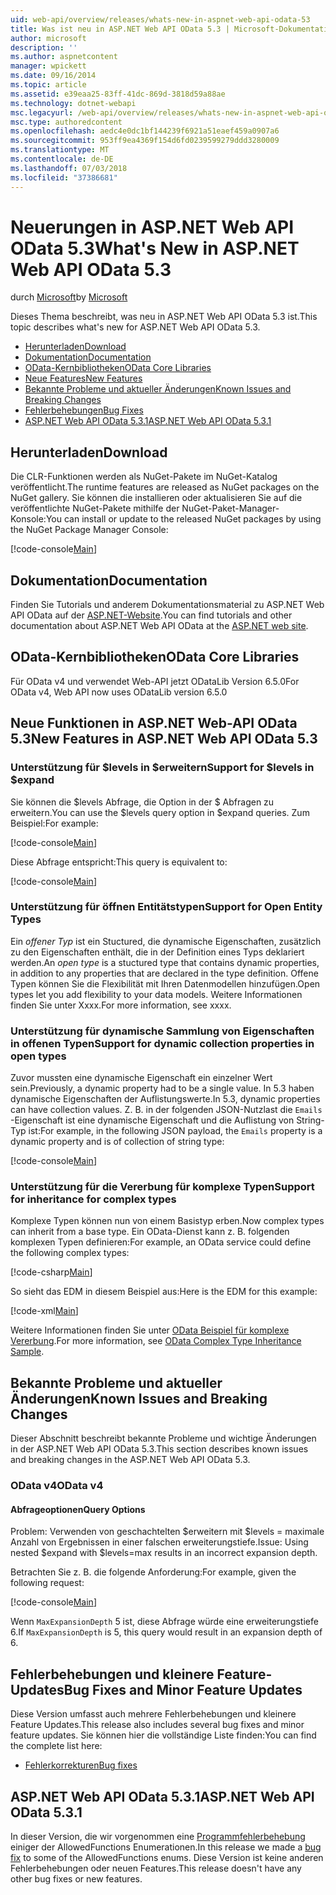 ```yaml
---
uid: web-api/overview/releases/whats-new-in-aspnet-web-api-odata-53
title: Was ist neu in ASP.NET Web API OData 5.3 | Microsoft-Dokumentation
author: microsoft
description: ''
ms.author: aspnetcontent
manager: wpickett
ms.date: 09/16/2014
ms.topic: article
ms.assetid: e39eaa25-83ff-41dc-869d-3818d59a88ae
ms.technology: dotnet-webapi
msc.legacyurl: /web-api/overview/releases/whats-new-in-aspnet-web-api-odata-53
msc.type: authoredcontent
ms.openlocfilehash: aedc4e0dc1bf144239f6921a51eaef459a0907a6
ms.sourcegitcommit: 953ff9ea4369f154d6fd0239599279ddd3280009
ms.translationtype: MT
ms.contentlocale: de-DE
ms.lasthandoff: 07/03/2018
ms.locfileid: "37386681"
---
```

<a name="whats-new-in-aspnet-web-api-odata-53"></a><span data-ttu-id="ee48d-102">Neuerungen in ASP.NET Web API OData 5.3</span><span class="sxs-lookup"><span data-stu-id="ee48d-102">What's New in ASP.NET Web API OData 5.3</span></span>
====================
<span data-ttu-id="ee48d-103">durch [Microsoft](https://github.com/microsoft)</span><span class="sxs-lookup"><span data-stu-id="ee48d-103">by [Microsoft](https://github.com/microsoft)</span></span>

<span data-ttu-id="ee48d-104">Dieses Thema beschreibt, was neu in ASP.NET Web API OData 5.3 ist.</span><span class="sxs-lookup"><span data-stu-id="ee48d-104">This topic describes what's new for ASP.NET Web API OData 5.3.</span></span>

- [<span data-ttu-id="ee48d-105">Herunterladen</span><span class="sxs-lookup"><span data-stu-id="ee48d-105">Download</span></span>](#download)
- [<span data-ttu-id="ee48d-106">Dokumentation</span><span class="sxs-lookup"><span data-stu-id="ee48d-106">Documentation</span></span>](#documentation)
- [<span data-ttu-id="ee48d-107">OData-Kernbibliotheken</span><span class="sxs-lookup"><span data-stu-id="ee48d-107">OData Core Libraries</span></span>](#corelib)
- [<span data-ttu-id="ee48d-108">Neue Features</span><span class="sxs-lookup"><span data-stu-id="ee48d-108">New Features</span></span>](#newf)
- [<span data-ttu-id="ee48d-109">Bekannte Probleme und aktueller Änderungen</span><span class="sxs-lookup"><span data-stu-id="ee48d-109">Known Issues and Breaking Changes</span></span>](#known-issues)
- [<span data-ttu-id="ee48d-110">Fehlerbehebungen</span><span class="sxs-lookup"><span data-stu-id="ee48d-110">Bug Fixes</span></span>](#bug-fixes)
- [<span data-ttu-id="ee48d-111">ASP.NET Web API OData 5.3.1</span><span class="sxs-lookup"><span data-stu-id="ee48d-111">ASP.NET Web API OData 5.3.1</span></span>](#OD)

<a id="download"></a>
## <a name="download"></a><span data-ttu-id="ee48d-112">Herunterladen</span><span class="sxs-lookup"><span data-stu-id="ee48d-112">Download</span></span>

<span data-ttu-id="ee48d-113">Die CLR-Funktionen werden als NuGet-Pakete im NuGet-Katalog veröffentlicht.</span><span class="sxs-lookup"><span data-stu-id="ee48d-113">The runtime features are released as NuGet packages on the NuGet gallery.</span></span> <span data-ttu-id="ee48d-114">Sie können die installieren oder aktualisieren Sie auf die veröffentlichte NuGet-Pakete mithilfe der NuGet-Paket-Manager-Konsole:</span><span class="sxs-lookup"><span data-stu-id="ee48d-114">You can install or update to the released NuGet packages by using the NuGet Package Manager Console:</span></span>

[!code-console[Main](whats-new-in-aspnet-web-api-odata-53/samples/sample1.cmd)]

<a id="documentation"></a>
## <a name="documentation"></a><span data-ttu-id="ee48d-115">Dokumentation</span><span class="sxs-lookup"><span data-stu-id="ee48d-115">Documentation</span></span>

<span data-ttu-id="ee48d-116">Finden Sie Tutorials und anderem Dokumentationsmaterial zu ASP.NET Web API OData auf der [ASP.NET-Website](../odata-support-in-aspnet-web-api/index.md).</span><span class="sxs-lookup"><span data-stu-id="ee48d-116">You can find tutorials and other documentation about ASP.NET Web API OData at the [ASP.NET web site](../odata-support-in-aspnet-web-api/index.md).</span></span>

<a id="corelib"></a>
## <a name="odata-core-libraries"></a><span data-ttu-id="ee48d-117">OData-Kernbibliotheken</span><span class="sxs-lookup"><span data-stu-id="ee48d-117">OData Core Libraries</span></span>

<span data-ttu-id="ee48d-118">Für OData v4 und verwendet Web-API jetzt ODataLib Version 6.5.0</span><span class="sxs-lookup"><span data-stu-id="ee48d-118">For OData v4, Web API now uses ODataLib version 6.5.0</span></span>

<a id="newf"></a>
## <a name="new-features-in-aspnet-web-api-odata-53"></a><span data-ttu-id="ee48d-119">Neue Funktionen in ASP.NET Web-API OData 5.3</span><span class="sxs-lookup"><span data-stu-id="ee48d-119">New Features in ASP.NET Web API OData 5.3</span></span>

### <a name="support-for-levels-in-expand"></a><span data-ttu-id="ee48d-120">Unterstützung für $levels in $erweitern</span><span class="sxs-lookup"><span data-stu-id="ee48d-120">Support for $levels in $expand</span></span>

<span data-ttu-id="ee48d-121">Sie können die $levels Abfrage, die Option in der $ Abfragen zu erweitern.</span><span class="sxs-lookup"><span data-stu-id="ee48d-121">You can use the $levels query option in $expand queries.</span></span> <span data-ttu-id="ee48d-122">Zum Beispiel:</span><span class="sxs-lookup"><span data-stu-id="ee48d-122">For example:</span></span>

[!code-console[Main](whats-new-in-aspnet-web-api-odata-53/samples/sample2.cmd)]

<span data-ttu-id="ee48d-123">Diese Abfrage entspricht:</span><span class="sxs-lookup"><span data-stu-id="ee48d-123">This query is equivalent to:</span></span>

[!code-console[Main](whats-new-in-aspnet-web-api-odata-53/samples/sample3.cmd)]

<a id="open-entity-types"></a>
### <a name="support-for-open-entity-types"></a><span data-ttu-id="ee48d-124">Unterstützung für öffnen Entitätstypen</span><span class="sxs-lookup"><span data-stu-id="ee48d-124">Support for Open Entity Types</span></span>

<span data-ttu-id="ee48d-125">Ein *offener Typ* ist ein Stuctured, die dynamische Eigenschaften, zusätzlich zu den Eigenschaften enthält, die in der Definition eines Typs deklariert werden.</span><span class="sxs-lookup"><span data-stu-id="ee48d-125">An *open type* is a stuctured type that contains dynamic properties, in addition to any properties that are declared in the type definition.</span></span> <span data-ttu-id="ee48d-126">Offene Typen können Sie die Flexibilität mit Ihren Datenmodellen hinzufügen.</span><span class="sxs-lookup"><span data-stu-id="ee48d-126">Open types let you add flexibility to your data models.</span></span> <span data-ttu-id="ee48d-127">Weitere Informationen finden Sie unter Xxxx.</span><span class="sxs-lookup"><span data-stu-id="ee48d-127">For more information, see xxxx.</span></span>

### <a name="support-for-dynamic-collection-properties-in-open-types"></a><span data-ttu-id="ee48d-128">Unterstützung für dynamische Sammlung von Eigenschaften in offenen Typen</span><span class="sxs-lookup"><span data-stu-id="ee48d-128">Support for dynamic collection properties in open types</span></span>

<span data-ttu-id="ee48d-129">Zuvor mussten eine dynamische Eigenschaft ein einzelner Wert sein.</span><span class="sxs-lookup"><span data-stu-id="ee48d-129">Previously, a dynamic property had to be a single value.</span></span> <span data-ttu-id="ee48d-130">In 5.3 haben dynamische Eigenschaften der Auflistungswerte.</span><span class="sxs-lookup"><span data-stu-id="ee48d-130">In 5.3, dynamic properties can have collection values.</span></span> <span data-ttu-id="ee48d-131">Z. B. in der folgenden JSON-Nutzlast die `Emails` -Eigenschaft ist eine dynamische Eigenschaft und die Auflistung von String-Typ ist:</span><span class="sxs-lookup"><span data-stu-id="ee48d-131">For example, in the following JSON payload, the `Emails` property is a dynamic property and is of collection of string type:</span></span>

[!code-console[Main](whats-new-in-aspnet-web-api-odata-53/samples/sample4.cmd)]

### <a name="support-for-inheritance-for-complex-types"></a><span data-ttu-id="ee48d-132">Unterstützung für die Vererbung für komplexe Typen</span><span class="sxs-lookup"><span data-stu-id="ee48d-132">Support for inheritance for complex types</span></span>

<span data-ttu-id="ee48d-133">Komplexe Typen können nun von einem Basistyp erben.</span><span class="sxs-lookup"><span data-stu-id="ee48d-133">Now complex types can inherit from a base type.</span></span> <span data-ttu-id="ee48d-134">Ein OData-Dienst kann z. B. folgenden komplexen Typen definieren:</span><span class="sxs-lookup"><span data-stu-id="ee48d-134">For example, an OData service could define the following complex types:</span></span>

[!code-csharp[Main](whats-new-in-aspnet-web-api-odata-53/samples/sample5.cs)]

<span data-ttu-id="ee48d-135">So sieht das EDM in diesem Beispiel aus:</span><span class="sxs-lookup"><span data-stu-id="ee48d-135">Here is the EDM for this example:</span></span>

[!code-xml[Main](whats-new-in-aspnet-web-api-odata-53/samples/sample6.xml?highlight=8,15)]

<span data-ttu-id="ee48d-136">Weitere Informationen finden Sie unter [OData Beispiel für komplexe Vererbung](http://aspnet.codeplex.com/SourceControl/latest#Samples/WebApi/OData/v4/ODataComplexTypeInheritanceSample/ReadMe.txt).</span><span class="sxs-lookup"><span data-stu-id="ee48d-136">For more information, see [OData Complex Type Inheritance Sample](http://aspnet.codeplex.com/SourceControl/latest#Samples/WebApi/OData/v4/ODataComplexTypeInheritanceSample/ReadMe.txt).</span></span>

<a id="known-issues"></a>
## <a name="known-issues-and-breaking-changes"></a><span data-ttu-id="ee48d-137">Bekannte Probleme und aktueller Änderungen</span><span class="sxs-lookup"><span data-stu-id="ee48d-137">Known Issues and Breaking Changes</span></span>

<span data-ttu-id="ee48d-138">Dieser Abschnitt beschreibt bekannte Probleme und wichtige Änderungen in der ASP.NET Web API OData 5.3.</span><span class="sxs-lookup"><span data-stu-id="ee48d-138">This section describes known issues and breaking changes in the ASP.NET Web API OData 5.3.</span></span>

### <a name="odata-v4"></a><span data-ttu-id="ee48d-139">OData v4</span><span class="sxs-lookup"><span data-stu-id="ee48d-139">OData v4</span></span>

#### <a name="query-options"></a><span data-ttu-id="ee48d-140">Abfrageoptionen</span><span class="sxs-lookup"><span data-stu-id="ee48d-140">Query Options</span></span>

<span data-ttu-id="ee48d-141">Problem: Verwenden von geschachtelten $erweitern mit $levels = maximale Anzahl von Ergebnissen in einer falschen erweiterungstiefe.</span><span class="sxs-lookup"><span data-stu-id="ee48d-141">Issue: Using nested $expand with $levels=max results in an incorrect expansion depth.</span></span>

<span data-ttu-id="ee48d-142">Betrachten Sie z. B. die folgende Anforderung:</span><span class="sxs-lookup"><span data-stu-id="ee48d-142">For example, given the following request:</span></span>

[!code-console[Main](whats-new-in-aspnet-web-api-odata-53/samples/sample7.cmd)]

<span data-ttu-id="ee48d-143">Wenn `MaxExpansionDepth` 5 ist, diese Abfrage würde eine erweiterungstiefe 6.</span><span class="sxs-lookup"><span data-stu-id="ee48d-143">If `MaxExpansionDepth` is 5, this query would result in an expansion depth of 6.</span></span>

<a id="bug-fixes"></a>
## <a name="bug-fixes-and-minor-feature-updates"></a><span data-ttu-id="ee48d-144">Fehlerbehebungen und kleinere Feature-Updates</span><span class="sxs-lookup"><span data-stu-id="ee48d-144">Bug Fixes and Minor Feature Updates</span></span>

<span data-ttu-id="ee48d-145">Diese Version umfasst auch mehrere Fehlerbehebungen und kleinere Feature Updates.</span><span class="sxs-lookup"><span data-stu-id="ee48d-145">This release also includes several bug fixes and minor feature updates.</span></span> <span data-ttu-id="ee48d-146">Sie können hier die vollständige Liste finden:</span><span class="sxs-lookup"><span data-stu-id="ee48d-146">You can find the complete list here:</span></span>

- [<span data-ttu-id="ee48d-147">Fehlerkorrekturen</span><span class="sxs-lookup"><span data-stu-id="ee48d-147">Bug fixes</span></span>](https://aspnetwebstack.codeplex.com/workitem/list/advanced?keyword=&status=All&type=All&priority=All&release=v5.3%20Beta&assignedTo=All&component=Web%20API|Web%20API%20OData&sortField=AssignedTo&sortDirection=Ascending&page=0&reasonClosed=Fixed)

<a id="OD"></a>
## <a name="aspnet-web-api-odata-531"></a><span data-ttu-id="ee48d-148">ASP.NET Web API OData 5.3.1</span><span class="sxs-lookup"><span data-stu-id="ee48d-148">ASP.NET Web API OData 5.3.1</span></span>

<span data-ttu-id="ee48d-149">In dieser Version, die wir vorgenommen eine [Programmfehlerbehebung](https://aspnetwebstack.codeplex.com/workitem/list/advanced?keyword=&amp;status=All&amp;type=All&amp;priority=All&amp;release=v5.3.1%20Beta&amp;assignedTo=All&amp;component=Web%20API%20OData&amp;sortField=LastUpdatedDate&amp;sortDirection=Descending&amp;page=0&amp;reasonClosed=All) einiger der AllowedFunctions Enumerationen.</span><span class="sxs-lookup"><span data-stu-id="ee48d-149">In this release we made a [bug fix](https://aspnetwebstack.codeplex.com/workitem/list/advanced?keyword=&amp;status=All&amp;type=All&amp;priority=All&amp;release=v5.3.1%20Beta&amp;assignedTo=All&amp;component=Web%20API%20OData&amp;sortField=LastUpdatedDate&amp;sortDirection=Descending&amp;page=0&amp;reasonClosed=All) to some of the AllowedFunctions enums.</span></span> <span data-ttu-id="ee48d-150">Diese Version ist keine anderen Fehlerbehebungen oder neuen Features.</span><span class="sxs-lookup"><span data-stu-id="ee48d-150">This release doesn't have any other bug fixes or new features.</span></span>
